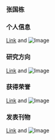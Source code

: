 ### 张国栋

### 个人信息

[Link](url) and ![Image](src)

### 研究方向
[Link](url) and ![Image](src)

### 获得荣誉
[Link](url) and ![Image](src)

### 发表刊物
[Link](url) and ![Image](src)
